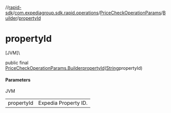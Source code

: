 //[rapid-sdk](../../../../index.md)/[com.expediagroup.sdk.rapid.operations](../../index.md)/[PriceCheckOperationParams](../index.md)/[Builder](index.md)/[propertyId](property-id.md)

# propertyId

[JVM]\

public final [PriceCheckOperationParams.Builder](index.md)[propertyId](property-id.md)([String](https://docs.oracle.com/javase/8/docs/api/java/lang/String.html)propertyId)

#### Parameters

JVM

| | |
|---|---|
| propertyId | Expedia Property ID.<br> |
